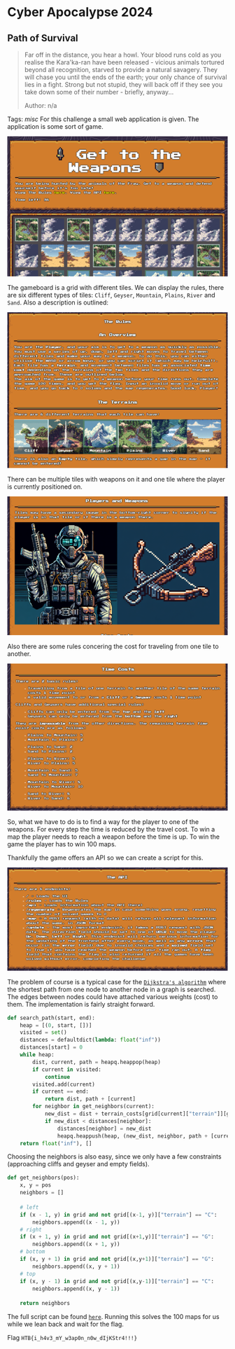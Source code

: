 # Cyber Apocalypse 2024

## Path of Survival

> Far off in the distance, you hear a howl. Your blood runs cold as you realise the Kara'ka-ran have been released - vicious animals tortured beyond all recognition, starved to provide a natural savagery. They will chase you until the ends of the earth; your only chance of survival lies in a fight. Strong but not stupid, they will back off if they see you take down some of their number - briefly, anyway...
> 
> Author: n/a
> 

Tags: _misc_
For this challenge a small web application is given. The application is some sort of game.

![](game.png)

The gameboard is a grid with different tiles. We can display the rules, there are six different types of tiles: `Cliff`, `Geyser`, `Mountain`, `Plains`, `River` and `Sand`. Also a description is outlined:

![](rules1.png)

There can be multiple tiles with weapons on it and one tile where the player is currently positioned on.

![](rules2.png)

Also there are some rules concering the cost for traveling from one tile to another.

![](rules3.png)

So, what we have to do is to find a way for the player to one of the weapons. For every step the time is reduced by the travel cost. To win a map the player needs to reach a weapon before the time is up. To win the game the player has to win 100 maps.

Thankfully the game offers an API so we can create a script for this.

![](api.png)

The problem of course is a typical case for the [`Dijkstra's algorithm`](https://en.wikipedia.org/wiki/Dijkstra%27s_algorithm) where the shortest path from one node to another node in a graph is searched. The edges between nodes could have attached various weights (cost) to them. The implementation is fairly straight forward.

```python
def search_path(start, end):
    heap = [(0, start, [])]
    visited = set()
    distances = defaultdict(lambda: float("inf"))
    distances[start] = 0
    while heap:
        dist, current, path = heapq.heappop(heap)
        if current in visited:
            continue
        visited.add(current)
        if current == end:
            return dist, path + [current]
        for neighbor in get_neighbors(current):
            new_dist = dist + terrain_costs[grid[current]["terrain"]][grid[neighbor]["terrain"]]
            if new_dist < distances[neighbor]:
                distances[neighbor] = new_dist
                heapq.heappush(heap, (new_dist, neighbor, path + [current]))
    return float("inf"), []
```

Choosing the neighbors is also easy, since we only have a few constraints (approaching cliffs and geyser and empty fields).

```python
def get_neighbors(pos):
    x, y = pos
    neighbors = []

    # left
    if (x - 1, y) in grid and not grid[(x-1, y)]["terrain"] == "C":
        neighbors.append((x - 1, y))
    # right
    if (x + 1, y) in grid and not grid[(x+1,y)]["terrain"] == "G":
        neighbors.append((x + 1, y))
    # bottom
    if (x, y + 1) in grid and not grid[(x,y+1)]["terrain"] == "G":
        neighbors.append((x, y + 1))
    # top
    if (x, y - 1) in grid and not grid[(x,y-1)]["terrain"] == "C":
        neighbors.append((x, y - 1))

    return neighbors
```

The full script can be found [`here`](game.py). Running this solves the 100 maps for us while we lean back and wait for the flag.

Flag `HTB{i_h4v3_mY_w3ap0n_n0w_dIjKStr4!!!}`